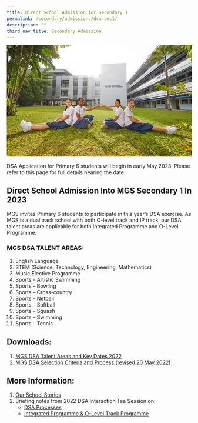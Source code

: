 ```yaml
---
title: Direct School Admission for Secondary 1
permalink: /secondary/admissions/dsa-sec1/
description: ""
third_nav_title: Secondary Admission
---
```

![](/images/Highlights/pic-dsa.jpg)

DSA Application for Primary 6 students will begin in early May 2023. Please refer to this page for full details nearing the date.


## Direct School Admission Into MGS Secondary 1 In 2023

MGS invites Primary 6 students to participate in this year’s DSA exercise. As MGS is a dual track school with both O-level track and IP track, our DSA talent areas are applicable for both Integrated Programme and O-Level Programme.

### MGS DSA TALENT AREAS:

1.  English Language
2.  STEM (Science, Technology, Engineering, Mathematics)
3.  Music Elective Programme
4.  Sports – Artistic Swimming
5.  Sports – Bowling
6.  Sports – Cross-country 
7.  Sports – Netball
8.  Sports – Softball
9.  Sports – Squash
10.  Sports – Swimming
11.  Sports – Tennis

  

## Downloads:

1. [MGS DSA Talent Areas and Key Dates 2022](https://drive.google.com/file/d/1kOwRU39VcmUbbSVGIF-5Ozz_is23e4CG/view?usp=share_link)
2. [MGS DSA Selection Criteria and Process (revised 20 May 2022)](https://drive.google.com/file/d/1oogdwojAgtRAdUi6GWAd7w8x4X17bQ37/view?usp=share_link)


## More Information:

1. [Our School Stories](https://issuu.com/mgsedu/docs/mgs_school_stories_2021)
2. Briefing notes from 2022 DSA Interaction Tea Session on:
    - [DSA Processes](https://drive.google.com/file/d/1vReTre0YMb04uT380Xsn-DWFvCRTUSSf/view?usp=sharing)  
    - [Integrated Programme & O-Level Track Programme](https://drive.google.com/file/d/1lqhxFPlQYAZ9RbNE0Htc_BzIK1yQDXqm/view?usp=sharing)